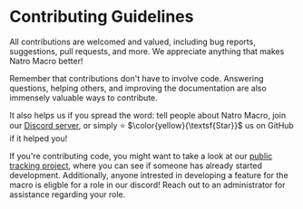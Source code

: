 # Contributing Guidelines

All contributions are welcomed and valued, including bug reports, suggestions, pull requests, and more. We appreciate anything that makes Natro Macro better!

Remember that contributions don't have to involve code. Answering questions, helping others, and improving the documentation are also immensely valuable ways to contribute.

It also helps us if you spread the word: tell people about Natro Macro, join our [Discord server][discord-link], or simply ⭐ $\color{yellow}{\textsf{Star}}$ us on GitHub if it helped you!

If you're contributing code, you might want to take a look at our [public tracking project][project-link], where you can see if someone has already started development. Additionally, anyone intrested in developing a feature for the macro is eligble for a role in our discord! Reach out to an administrator for assistance regarding your role.

[discord-link]: https://discord.gg/natromacro
[project-link]: https://github.com/orgs/NatroTeam/projects/5
